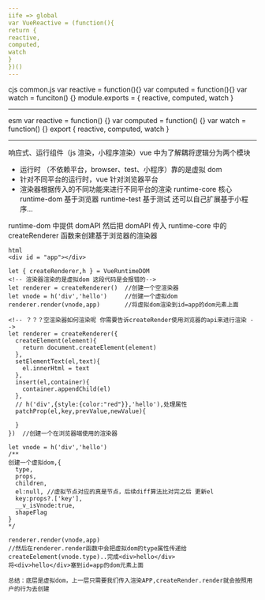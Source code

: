 ```yaml
---
iife => global
var VueReactive = (function(){
return {
reactive,
computed,
watch
}
})()
---
```


cjs common.js
var reactive = function(){}
var computed = function(){}
var watch = funciton() {}
module.exports = {
reactive,
computed,
watch
}

---

esm
var reactive = function() {}
var computed = function() {}
var watch = function() {}
export {
reactive,
computed,
watch
}

---

响应式、运行组件（js 渲染，小程序渲染）vue 中为了解耦将逻辑分为两个模块

- 运行时 （不依赖平台，browser、test、小程序）靠的是虚拟 dom
- 针对不同平台的运行时，vue 针对浏览器平台
- 渲染器根据传入的不同功能来进行不同平台的渲染
  runtime-core 核心 runtime-dom 基于浏览器 runtime-test 基于测试 还可以自己扩展基于小程序...

runtime-dom 中提供 domAPI 然后把 domAPI 传入 runtime-core 中的 createRenderer 函数来创建基于浏览器的渲染器

```
html
<div id = "app"></div>

let { createRenderer,h } = VueRuntimeDOM
<!-- 渲染器渲染的是虚拟dom 这段代码是会报错的-->
let renderer = createRenderer()  //创建一个空渲染器
let vnode = h('div','hello')     //创建一个虚拟dom
renderer.render(vnode,app)       //将虚拟dom渲染到id=app的dom元素上面

<!-- ？？？空渲染器如何渲染呢 你需要告诉createRender使用浏览器的api来进行渲染 -->
let renderer = createRenderer({
  createElement(element){
    return document.createElement(element)
  },
  setElementText(el,text){
    el.innerHtml = text
  },
  insert(el,container){
    container.appendChild(el)
  },
  // h('div',{style:{color:"red"}},'hello'),处理属性
  patchProp(el,key,prevValue,newValue){

  }
})  //创建一个在浏览器端使用的渲染器

let vnode = h('div','hello')
/**
创建一个虚拟dom,{
  type,
  props,
  children,
  el:null, //虚拟节点对应的真是节点，后续diff算法比对完之后 更新el
  key:props?.['key'],
  __v_isVnode:true,
  shapeFlag
}
*/

renderer.render(vnode,app)
//然后在renderer.render函数中会把虚拟dom的type属性传递给createEelement(vnode.type)..完成<div>hello</div>
将<div>hello</div>塞到id=app的dom元素上面

总结：底层是虚拟dom，上一层只需要我们传入渲染APP,createRender.render就会按照用户的行为去创建
```
